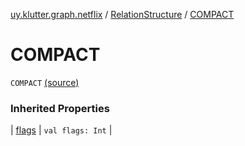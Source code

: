 [uy.klutter.graph.netflix](../index.md) / [RelationStructure](index.md) / [COMPACT](.)


# COMPACT

`COMPACT` [(source)](https://github.com/kohesive/klutter/blob/master/netflix-graph-jdk6/src/main/kotlin/uy/klutter/graph/netflix/NetflixGraph.kt#L39)



### Inherited Properties


| [flags](flags.md) | `val flags: Int` |

